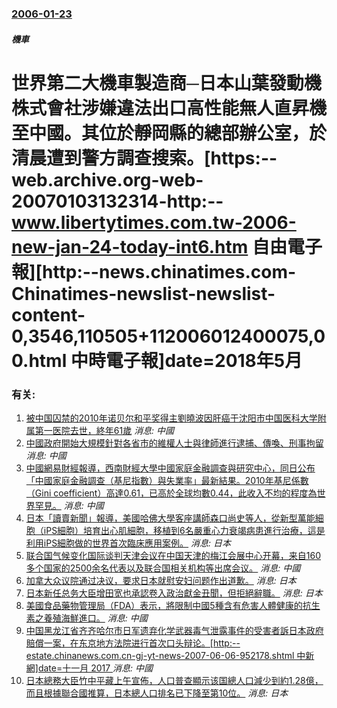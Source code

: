 ### [2006-01-23](/news/2006/01/23/index.md)

##### 機車
# 世界第二大機車製造商─日本山葉發動機株式會社涉嫌違法出口高性能無人直昇機至中國。其位於靜岡縣的總部辦公室，於清晨遭到警方調查搜索。[https:--web.archive.org-web-20070103132314-http:--www.libertytimes.com.tw-2006-new-jan-24-today-int6.htm 自由電子報][http:--news.chinatimes.com-Chinatimes-newslist-newslist-content-0,3546,110505+112006012400075,00.html 中時電子報]date=2018年5月 




### 有关:

1. [被中国囚禁的2010年诺贝尔和平奖得主劉曉波因肝癌于沈阳市中国医科大学附属第一医院去世，終年61歲](/zh/news/2017/07/13/被中国囚禁的2010年诺贝尔和平奖得主劉曉波因肝癌于沈阳市中国医科大学附属第一医院去世-終年61歲.md) _消息: 中國_
2. [中國政府開始大規模針對各省市的維權人士與律師進行逮捕、傳喚、刑事拘留 ](/zh/news/2015/07/10/中國政府開始大規模針對各省市的維權人士與律師進行逮捕-傳喚-刑事拘留.md) _消息: 中國_
3. [中國網易財經報導，西南財經大學中國家庭金融調查與研究中心，同日公布「中國家庭金融調查（基尼指數）與失業率」最新結果。2010年基尼係數（Gini coefficient）高達0.61，已高於全球均數0.44，此收入不均的程度為世界罕見。](/zh/news/2012/12/9/中國網易財經報導-西南財經大學中國家庭金融調查與研究中心-同日公布-中國家庭金融調查-基尼指數-與失業率-最新結果-20.md) _消息: 中國_
4. [ 日本「讀賣新聞」報導，美國哈佛大學客座講師森口尚史等人，從新型萬能細胞（iPS細胞）培育出心肌細胞，移植到6名嚴重心力衰竭病患進行治療，這是利用iPS細胞做的世界首次臨床應用案例。](/zh/news/2012/10/11/日本-讀賣新聞-報導-美國哈佛大學客座講師森口尚史等人-從新型萬能細胞-iPS細胞-培育出心肌細胞-移植到6名嚴重心力.md) _消息: 日本_
5. [ 联合国气候变化国际谈判天津会议在中国天津的梅江会展中心开幕，来自160多个国家的2500余名代表以及联合国相关机构等出席会议。](/zh/news/2010/10/4/联合国气候变化国际谈判天津会议在中国天津的梅江会展中心开幕-来自160多个国家的2500余名代表以及联合国相关机构等出.md) _消息: 中國_
6. [加拿大众议院通过决议，要求日本就慰安妇问题作出道歉。](/zh/news/2007/11/28/加拿大众议院通过决议-要求日本就慰安妇问题作出道歉.md) _消息: 日本_
7. [日本新任总务大臣增田宽也承認卷入政治獻金丑聞，但拒絕辭職。](/zh/news/2007/09/8/日本新任总务大臣增田宽也承認卷入政治獻金丑聞-但拒絕辭職.md) _消息: 日本_
8. [美國食品藥物管理局（FDA）表示，將限制中國5種含有危害人體健康的抗生素之養殖海鮮進口。](/zh/news/2007/06/28/美國食品藥物管理局-FDA-表示-將限制中國5種含有危害人體健康的抗生素之養殖海鮮進口.md) _消息: 中國_
9. [ 中国黑龙江省齐齐哈尔市日军遗弃化学武器毒气泄露事件的受害者訴日本政府賠償一案，在东京地方法院进行首次口头辩论。[http:--estate.chinanews.com.cn-gj-yt-news-2007-06-06-952178.shtml 中新網]date=十一月 2017 ](/zh/news/2007/06/6/中国黑龙江省齐齐哈尔市日军遗弃化学武器毒气泄露事件的受害者訴日本政府賠償一案-在东京地方法院进行首次口头辩论-htt.md) _消息: 中國_
10. [日本總務大臣竹中平藏上午宣佈，人口普查顯示该国總人口減少到約1.28億，而且根據聯合國推算，日本總人口排名已下降至第10位。](/zh/news/2005/12/27/日本總務大臣竹中平藏上午宣佈-人口普查顯示该国總人口減少到約128億-而且根據聯合國推算-日本總人口排名已下降至第10.md) _消息: 日本_
